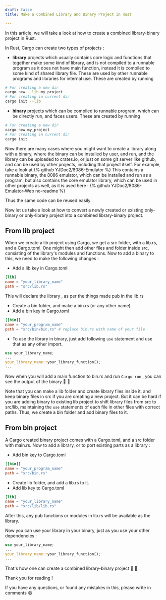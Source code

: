 ```yaml
---
draft: false
title: Make a Combined Library and Binary Project in Rust

---
```


In this article, we will take a look at how to create a combined library-binary project in Rust.

In Rust, Cargo can create two types of projects :

* **library** projects which usually contains core logic and functions that together make some kind of library, and is not compiled to a runnable program as it does not have main function, instead it is compiled to some kind of shared library file. These are used by other runnable programs and libraries for internal use.
These are created by running 


```sh
# For creating a new dir
cargo new --lib my_project
# For creating in current dir
cargo init --lib
```

* **binary** projects which can be compiled to runnable program, which can be directly run, and faces users.
These are created by running


```sh
# For creating a new dir
cargo new my_project
# For creating in current dir
cargo init
```

Now there are many cases where you might want to create a library along with a binary, where the binary can be installed by user, and run, and the library can be uploaded to crates.io, or just on some git server like github, and can be used by other projects, including that project itself. For example, take a look at
{% github YJDoc2/8086-Emulator %}
This contains a runnable binary, the 8086 emulator, which can be installed and run as a program, but also contains the core emulator library, which can be used in other projects as well, as it is used here :
{% github YJDoc2/8086-Emulator-Web no-readme %}

Thus the same code can be reused easily.

Now let us take a look at how to convert a newly created or existing only-binary or only-library project into a combined library-binary project.

## From lib project
When we create a lib project using Cargo, we get a src folder, with a lib.rs, and a Cargo.toml. One might then add other files and folder inside src, consisting of the library's modules and functions.
Now to add a binary to this, we need to make the following changes :
* Add a lib key in Cargo.toml
```toml
[lib]
name = "your_library_name"
path = "src/lib.rs"
```
This will declare the library , as per the things made pub in the lib.rs
* Create a bin folder, and make a bin.rs (or any other name)
* Add a bin key in Cargo.toml
```toml
[[bin]]
name = "your_program_name"
path = "src/bin/bin.rs" # replace bin.rs with name of your file
```
* To use the library in binary, just add following `use` statement and use that as any other import.
```rust
use your_library_name;
...
your_library_name::your_library_function();
...
```
Now when you will add a main function to bin.rs and run `Cargo run` , you can see the output of the binary :tada: :tada:

Note that you can make a lib folder and create library files inside it, and keep binary files in src if you are creating a new project. But it can be hard if you are adding binary to existing lib project to shift library files from src to src/lib, maintaining the `use` statements of each file in other files with correct paths. Thus, we create a bin folder and add binary files to it.

## From bin project
A Cargo created binary project comes with a Cargo.toml, and a src folder with main.rs.
Now to add a library, or to port existing parts as a library :

* Add bin key to Cargo.toml
```toml
[[bin]]
name = "your_program_name"
path = "src/bin.rs"
```
* Create lib folder, and add a lib.rs to it.
* Add lib key to Cargo.toml
```toml
[lib]
name = "your_library_name"
path = "src/lib/lib.rs"
```
After this, any pub functions or modules in lib.rs will be available as the library.

Now you can use your library in your binary, just as you use your other dependencies :
```rust
use your_library_name;
...
your_library_name::your_library_function();
...
```
That's how one can create a combined library-binary project :tada: :tada:

Thank you for reading !

If you have any questions, or found any mistakes in this, please write in comments :smile:
